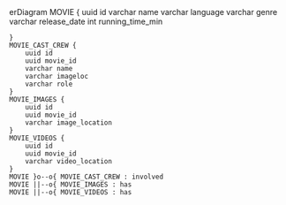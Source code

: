 <div class="mermaid">  
erDiagram
    MOVIE {
        uuid id
        varchar name
        varchar language
        varchar genre
        varchar release_date
        int running_time_min

    }
    MOVIE_CAST_CREW {
        uuid id
        uuid movie_id
        varchar name
        varchar imageloc
        varchar role 
    }
    MOVIE_IMAGES {
        uuid id
        uuid movie_id
        varchar image_location
    }
    MOVIE_VIDEOS {
        uuid id
        uuid movie_id
        varchar video_location
    }
    MOVIE }o--o{ MOVIE_CAST_CREW : involved
    MOVIE ||--o{ MOVIE_IMAGES : has 
    MOVIE ||--o{ MOVIE_VIDEOS : has
</div>
